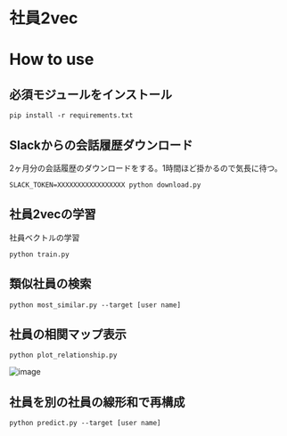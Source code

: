 # 社員2vec

# How to use

## 必須モジュールをインストール

```
pip install -r requirements.txt
```

## Slackからの会話履歴ダウンロード

2ヶ月分の会話履歴のダウンロードをする。1時間ほど掛かるので気長に待つ。

```
SLACK_TOKEN=XXXXXXXXXXXXXXXXX python download.py
```

## 社員2vecの学習

社員ベクトルの学習

```
python train.py
```

## 類似社員の検索

```
python most_similar.py --target [user name]
```

## 社員の相関マップ表示

```
python plot_relationship.py
```

![image](https://user-images.githubusercontent.com/14243883/70375683-01fc3d80-1944-11ea-9fdd-c6525f646d13.png)

## 社員を別の社員の線形和で再構成

```
python predict.py --target [user name]
```

